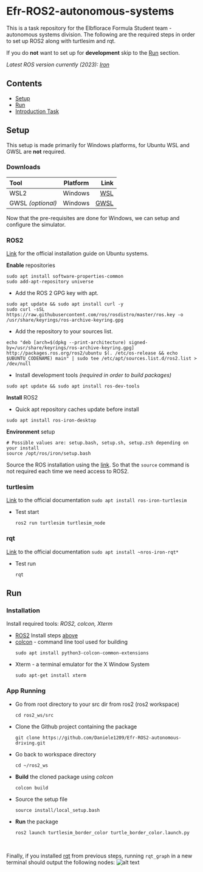 # Efr-ROS2-autonomous-systems

This is a task repository for the Elbflorace Formula Student team - autonomous systems division.
The following are the required steps in order to set up ROS2 along with turtlesim and rqt. 

If you do **not** want to set up for **development** skip to the [Run](#run) section.

*Latest ROS version currently (2023): [Iron](https://docs.ros.org/en/iron/index.html)*


## Contents
- [Setup](#setup)
- [Run](#run)
- [Introduction Task](#introduction)

## Setup
This setup is made primarily for Windows platforms, for Ubuntu WSL and GWSL are **not** required.
### Downloads
| Tool              | Platform |                                                         Link |
| :---------------- | :------: | -----------------------------------------------------------: |
| WSL2              | Windows  | [WSL](https://learn.microsoft.com/en-us/windows/wsl/install) |
| GWSL *(optional)* | Windows  |                      [GWSL](https://opticos.github.io/gwsl/) |

<p> Now that the pre-requisites are done for Windows, we can setup and configure the simulator.

### ROS2
[Link](https://docs.ros.org/en/iron/Installation/Ubuntu-Install-Debians.html) for the official installation guide on Ubuntu systems. 

**Enable** repositories
```
sudo apt install software-properties-common
sudo add-apt-repository universe
```
- Add the ROS 2 GPG key with apt.
```
sudo apt update && sudo apt install curl -y
sudo curl -sSL https://raw.githubusercontent.com/ros/rosdistro/master/ros.key -o /usr/share/keyrings/ros-archive-keyring.gpg
```
- Add the repository to your sources list.
```
echo "deb [arch=$(dpkg --print-architecture) signed-by=/usr/share/keyrings/ros-archive-keyring.gpg] http://packages.ros.org/ros2/ubuntu $(. /etc/os-release && echo $UBUNTU_CODENAME) main" | sudo tee /etc/apt/sources.list.d/ros2.list > /dev/null
```
- Install development tools *(required in order to build packages)*
```
sudo apt update && sudo apt install ros-dev-tools
```
**Install** ROS2
- Quick apt repository caches update before install
```
sudo apt install ros-iron-desktop
```
**Environment** setup
```
# Possible values are: setup.bash, setup.sh, setup.zsh depending on your install
source /opt/ros/iron/setup.bash
```
Source the ROS installation using the [link](https://docs.ros.org/en/iron/Tutorials/Beginner-CLI-Tools/Configuring-ROS2-Environment.html). So that the `source` command is not required each time we need access to ROS2. 
### turtlesim
[Link](https://docs.ros.org/en/iron/Tutorials/Beginner-CLI-Tools/Introducing-Turtlesim/Introducing-Turtlesim.html) to the official documentation
    ```
    sudo apt install ros-iron-turtlesim
    ```
- Test start
    ```
    ros2 run turtlesim turtlesim_node
    ```
### rqt
[Link](https://docs.ros.org/en/iron/Tutorials/Beginner-CLI-Tools/Introducing-Turtlesim/Introducing-Turtlesim.html) to the official documentation
    ```
    sudo apt install ~nros-iron-rqt*
    ```
- Test run
    ```
    rqt
    ```
## Run
### Installation
 Install required tools: *ROS2, colcon, Xterm*
 - [ROS2](https://docs.ros.org/en/iron/index.html) 
    Install steps [above](#ros2)
 - [colcon](https://colcon.readthedocs.io/en/released/) - command line tool used for building
    ```
    sudo apt install python3-colcon-common-extensions
    ```
 - Xterm - a terminal emulator for the X Window System
    ```
    sudo apt-get install xterm 
    ```
### App Running
- Go from root directory to your src dir from ros2 (ros2 workspace)
    ```
    cd ros2_ws/src
    ```
- Clone the Github project containing the package
    ```
    git clone https://github.com/Daniele1209/Efr-ROS2-autonomous-driving.git
    ```
- Go back to workspace directory 
    ```
    cd ~/ros2_ws
    ```
- **Build** the cloned package using *colcon*  
    ```
    colcon build
    ```
- Source the setup file
    ```
    source install/local_setup.bash
    ```
- **Run** the package
    ```
    ros2 launch turtlesim_border_color turtle_border_color.launch.py
    ```

<br>

Finally, if you installed [rqt](#rqt) from previous steps, running `rqt_graph` in a new terminal should output the following nodes: 
![alt text](./images/rosgraph.png)

